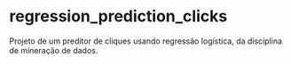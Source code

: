 # regression_prediction_clicks
Projeto de um preditor de cliques usando regressão logística, da disciplina de mineração de dados.
